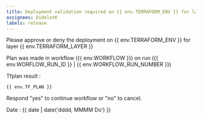 ```yaml
---
title: Deployment validation required on {{ env.TERRAFORM_ENV }} for layer {{ env.TERRAFORM_LAYER }}
assignees: DidelotK
labels: release
---
```

Please approve or deny the deployment on {{ env.TERRAFORM_ENV }} for layer {{ env.TERRAFORM_LAYER }}

Plan was made in workflow ({{ env.WORKFLOW }}) on run ({{ env.WORFLOW_RUN_ID }} | {{ env.WORKFLOW_RUN_NUMBER }})

Tfplan result :
```
{{ env.TF_PLAN }}
```

Respond "yes" to continue workflow or "no" to cancel.

Date : {{ date | date('dddd, MMMM Do') }}
